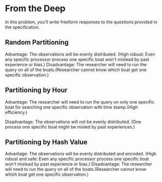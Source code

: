 # From the Deep

In this problem, you'll write freeform responses to the questions provided in the specification.

## Random Partitioning

Advantage: 
The observations will be evenly distributed. (High robust: Even any specific processor process one  specific boat won't mislead by past experience or bias.)
Disadvantage: 
The researcher will need to run the query on all of the boats.(Researcher cannot know which boat get one specific observation.)

## Partitioning by Hour

Advantage: 
The researcher will need to run the query on only one specific boat for searching one specific observation with time stamp.(High efficiency.)

Disadvantage:
The observations will not be evenly distributed. (One process one specific boat might be misled by past experiences.)


## Partitioning by Hash Value

Advantage: 
The observations will be evenly distributed and encoded. (High robust and safe: Even any specific 
processor process one  specific boat won't mislead by past experience or bias.)
Disadvantage: 
The researcher will need to run the query on all of the boats.(Researcher cannot 
know which boat get one specific observation.)

